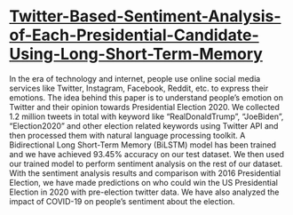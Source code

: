 # [Twitter-Based-Sentiment-Analysis-of-Each-Presidential-Candidate-Using-Long-Short-Term-Memory](https://www.cscjournals.org/library/manuscriptinfo.php?mc=IJCSS-1617)
In the era of technology and internet, people use online social media services like Twitter, Instagram, Facebook, Reddit, etc. to express their emotions. The idea behind this paper is to understand people’s emotion on Twitter and their opinion towards Presidential Election 2020. We collected 1.2 million tweets in total with keyword like “RealDonaldTrump”, “JoeBiden”, “Election2020” and other election related keywords using Twitter API and then processed them with natural language processing toolkit. A Bidirectional Long Short-Term Memory (BiLSTM) model has been trained and we have achieved 93.45% accuracy on our test dataset. We then used our trained model to perform sentiment analysis on the rest of our dataset. With the sentiment analysis results and comparison with 2016 Presidential Election, we have made predictions on who could win the US Presidential Election in 2020 with pre-election twitter data. We have also analyzed the impact of COVID-19 on people’s sentiment about the election. 

